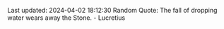 Last updated: 2024-04-02 18:12:30
Random Quote: The fall of dropping water wears away the Stone. - Lucretius